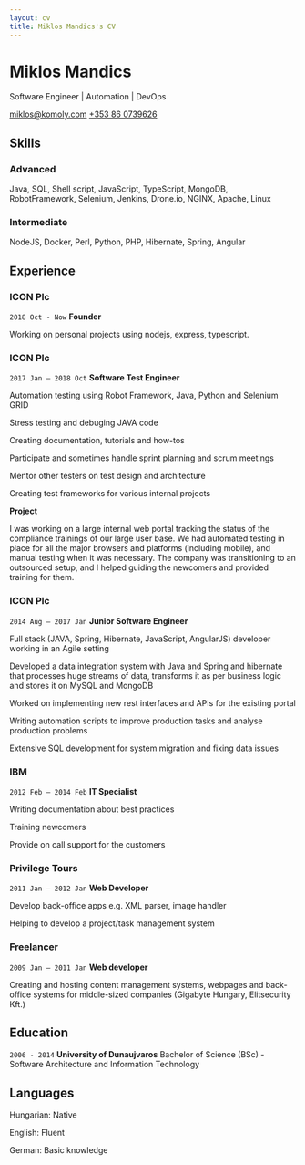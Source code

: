 ```yaml
---
layout: cv
title: Miklos Mandics's CV
---
```

# Miklos Mandics
Software Engineer | Automation | DevOps

<div id="webaddress">
<a href="miklos@komoly.com"><i class="fas fa-envelope"></i> miklos@komoly.com</a>
<a href="tel:+353860739626"><i class="fas fa-mobile"></i> +353 86 0739626</a>
</div>

## Skills

### Advanced

Java, SQL, Shell script, JavaScript, TypeScript, MongoDB, RobotFramework, Selenium, Jenkins, Drone.io, NGINX, Apache, Linux

### Intermediate

NodeJS, Docker, Perl, Python, PHP, Hibernate, Spring, Angular

## Experience


### ICON Plc

`2018 Oct - Now`
**Founder**

Working on personal projects using nodejs, express, typescript.

### ICON Plc

`2017 Jan – 2018 Oct`
**Software Test Engineer**

Automation testing using Robot Framework, Java, Python and Selenium GRID

Stress testing and debuging JAVA code

Creating documentation, tutorials and how-tos

Participate and sometimes handle sprint planning and scrum meetings

Mentor other testers on test design and architecture

Creating test frameworks for various internal projects

**Project**

I was working on a large internal web portal tracking the status of the compliance trainings of our large user base. We had automated testing in place for all the major browsers and platforms (including mobile), and manual testing when it was necessary. The company was transitioning to an outsourced setup, and I helped guiding the newcomers and provided training for them.

### ICON Plc

`2014 Aug – 2017 Jan`
**Junior Software Engineer**

Full stack (JAVA, Spring, Hibernate, JavaScript, AngularJS) developer working in an Agile 
setting

Developed a data integration system with Java and Spring and hibernate that processes 
huge streams of data, transforms it as per business logic and stores it on MySQL and 
MongoDB

Worked on implementing new rest interfaces and APIs for the existing portal

Writing automation scripts to improve production tasks and analyse production problems

Extensive SQL development for system migration and fixing data issues

### IBM

`2012 Feb – 2014 Feb`
**IT Specialist**

Writing documentation about best practices

Training newcomers

Provide on call support for the customers

### Privilege Tours

`2011 Jan – 2012 Jan`
**Web Developer**

Develop back-office apps e.g. XML parser, image handler

Helping to develop a project/task management system



### Freelancer

`2009 Jan – 2011 Jan`
**Web developer**

Creating and hosting content management systems, webpages and back-office systems for middle-sized companies (Gigabyte Hungary, Elitsecurity Kft.)


## Education

`2006 - 2014`
__University of Dunaujvaros__
Bachelor of Science (BSc) - Software Architecture and Information Technology

## Languages

Hungarian: Native

English: Fluent

German: Basic knowledge


<!-- ### Footer

Last updated: Jun 2020 -->
